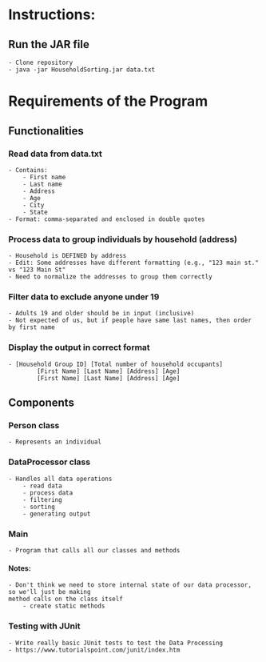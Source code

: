 # Instructions:
## Run the JAR file
    - Clone repository
    - java -jar HouseholdSorting.jar data.txt

    

# Requirements of the Program
## Functionalities
### Read data from data.txt
    - Contains:
        - First name
        - Last name
        - Address  
        - Age
        - City
        - State
    - Format: comma-separated and enclosed in double quotes
### Process data to group individuals by household (address)
    - Household is DEFINED by address
    - Edit: Some addresses have different formatting (e.g., "123 main st." vs "123 Main St"
    - Need to normalize the addresses to group them correctly
###  Filter data to exclude anyone under 19
    - Adults 19 and older should be in input (inclusive)
    - Not expected of us, but if people have same last names, then order by first name
### Display the output in correct format
    - [Household Group ID] [Total number of household occupants]  
            [First Name] [Last Name] [Address] [Age] 
            [First Name] [Last Name] [Address] [Age]

## Components
### Person class
    - Represents an individual
### DataProcessor class
    - Handles all data operations
        - read data
        - process data
        - filtering
        - sorting
        - generating output
### Main
    - Program that calls all our classes and methods

#### Notes:
    - Don't think we need to store internal state of our data processor, so we'll just be making
    method calls on the class itself
        - create static methods

### Testing with JUnit
    - Write really basic JUnit tests to test the Data Processing
    - https://www.tutorialspoint.com/junit/index.htm